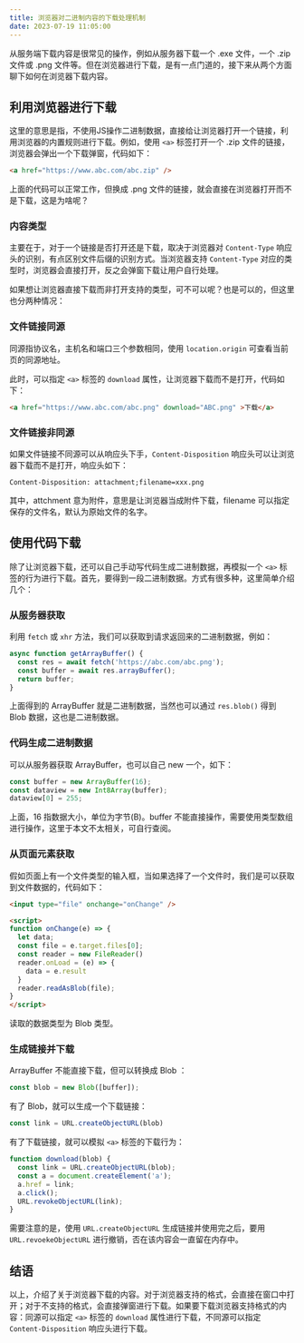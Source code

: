 ```yaml
---
title: 浏览器对二进制内容的下载处理机制
date: 2023-07-19 11:05:00
---
```


从服务端下载内容是很常见的操作，例如从服务器下载一个 .exe 文件，一个 .zip 文件或 .png 文件等。但在浏览器进行下载，是有一点门道的，接下来从两个方面聊下如何在浏览器下载内容。

## 利用浏览器进行下载

这里的意思是指，不使用JS操作二进制数据，直接给让浏览器打开一个链接，利用浏览器的内置规则进行下载。例如，使用 `<a>` 标签打开一个 .zip 文件的链接，浏览器会弹出一个下载弹窗，代码如下：

```html
<a href="https://www.abc.com/abc.zip" />
```

上面的代码可以正常工作，但换成 .png 文件的链接，就会直接在浏览器打开而不是下载，这是为啥呢？

### 内容类型

主要在于，对于一个链接是否打开还是下载，取决于浏览器对 `Content-Type` 响应头的识别，有点区别文件后缀的识别方式。当浏览器支持 `Content-Type` 对应的类型时，浏览器会直接打开，反之会弹窗下载让用户自行处理。

如果想让浏览器直接下载而非打开支持的类型，可不可以呢？也是可以的，但这里也分两种情况：

### 文件链接同源

同源指协议名，主机名和端口三个参数相同，使用 `location.origin` 可查看当前页的同源地址。

此时，可以指定 `<a>` 标签的 `download` 属性，让浏览器下载而不是打开，代码如下：

```html
<a href="https://www.abc.com/abc.png" download="ABC.png" >下载</a>
```
### 文件链接非同源

如果文件链接不同源可以从响应头下手，`Content-Disposition` 响应头可以让浏览器下载而不是打开，响应头如下：
```
Content-Disposition: attachment;filename=xxx.png
```

其中，attchment 意为附件，意思是让浏览器当成附件下载，filename 可以指定保存的文件名，默认为原始文件的名字。

## 使用代码下载

除了让浏览器下载，还可以自己手动写代码生成二进制数据，再模拟一个 `<a>` 标签的行为进行下载。首先，要得到一段二进制数据。方式有很多种，这里简单介绍几个：

### 从服务器获取

利用 `fetch` 或 `xhr` 方法，我们可以获取到请求返回来的二进制数据，例如：

```ts
async function getArrayBuffer() {
  const res = await fetch('https://abc.com/abc.png');
  const buffer = await res.arrayBuffer();
  return buffer;
}
```

上面得到的 ArrayBuffer 就是二进制数据，当然也可以通过 `res.blob()` 得到 Blob 数据，这也是二进制数据。

### 代码生成二进制数据

可以从服务器获取 ArrayBuffer，也可以自己 new 一个，如下：

```ts
const buffer = new ArrayBuffer(16);
const dataview = new Int8Array(buffer);
dataview[0] = 255;
```

上面，16 指数据大小，单位为字节(B)。buffer 不能直接操作，需要使用类型数组进行操作，这里于本文不太相关，可自行查阅。

### 从页面元素获取

假如页面上有一个文件类型的输入框，当如果选择了一个文件时，我们是可以获取到文件数据的，代码如下：

```html
<input type="file" onchange="onChange" />

<script>
function onChange(e) => {
  let data;
  const file = e.target.files[0];
  const reader = new FileReader()
  reader.onLoad = (e) => {
    data = e.result
  }
  reader.readAsBlob(file);
}
</script>
```

读取的数据类型为 Blob 类型。

### 生成链接并下载

ArrayBuffer 不能直接下载，但可以转换成 Blob ：

```ts
const blob = new Blob([buffer]);
```

有了 Blob，就可以生成一个下载链接：

```ts
const link = URL.createObjectURL(blob)
```

有了下载链接，就可以模拟 `<a>` 标签的下载行为：

```ts
function download(blob) {
  const link = URL.createObjectURL(blob);
  const a = document.createElement('a');
  a.href = link;
  a.click();
  URL.revokeObjectURL(link);
}
```
需要注意的是，使用 `URL.createObjectURL` 生成链接并使用完之后，要用 `URL.revoekeObjectURL` 进行撤销，否在该内容会一直留在内存中。

## 结语

以上，介绍了关于浏览器下载的内容。对于浏览器支持的格式，会直接在窗口中打开；对于不支持的格式，会直接弹窗进行下载。如果要下载浏览器支持格式的内容：同源可以指定 `<a>` 标签的 `download` 属性进行下载，不同源可以指定 `Content-Disposition` 响应头进行下载。